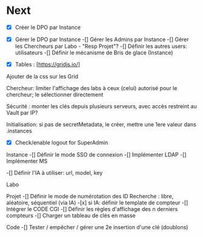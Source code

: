 # Next

-[X] Créer le DPO par Instance
-[X] Gérer le DPO par Instance
-[] Gérer les Admins par Instance
-[] Gérer les Chercheurs par Labo - "Resp Projet"?
-[] Définir les autres users: utilisateurs
-[] Définir le mécanisme de Bris de glace (Instance)

-[X] Tables : [https://gridjs.io/]

Ajouter de la css sur les Grid

Chercheur: limiter l'affichage des labs à ceux (celui) autorisé pour le chercheur; le sélectionner directement

Sécurité : monter les clés depuis plusieurs serveurs, avec accès restreint au Vault par IP?

Initialisation: si pas de secretMetadata, le créer, mettre une 1ere valeur dans .instances

-[X] Check/enable logout for SuperAdmin

Instance
-[] Définir le mode SSO de connexion
  -[] Implémenter LDAP
  -[] Implémenter MS

-[] Définir l'IA à utiliser: url, model, key

Labo

Projet
-[] Définir le mode de numérotation des ID Recherche : libre, aléatoire, séquentiel (via IA)
    -[x] si IA: définir le template de compteur
    -[] Intégrer le CODE CGI
-[] Définir les règles d'affichage des n derniers compteurs
-[] Charger un tableau de clés en masse

Code
-[] Tester / empêcher / gérer une 2e insertion d'une clé (doublons)
